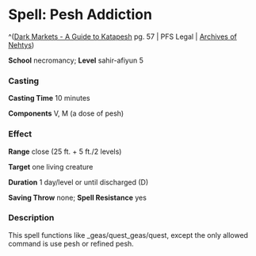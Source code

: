# Spell: Pesh Addiction

^([Dark Markets - A Guide to Katapesh][ss-pesh-addiction] pg. 57 | PFS Legal | [Archives of Nehtys][sn-pesh-addiction])

**School** necromancy; **Level** sahir-afiyun 5

### Casting

**Casting Time** 10 minutes  

**Components** V, M (a dose of pesh)

### Effect

**Range** close (25 ft. + 5 ft./2 levels)  

**Target** one living creature  

**Duration** 1 day/level or until discharged (D)  

**Saving Throw** none; **Spell Resistance** yes

### Description

This spell functions like _geas/quest_geas/quest, except the only allowed command is use pesh or refined pesh.

[ss-pesh-addiction]: http://paizo.com/store/downloads/p
[sn-pesh-addiction]: http://www.archivesofnethys.com/SpellDisplay.aspx?ItemName=Pesh%20Addiction